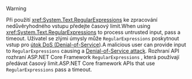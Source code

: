 > [!WARNING]
> <span data-ttu-id="d5810-101">Při použití <xref:System.Text.RegularExpressions> ke zpracování nedůvěryhodného vstupu předejte časový limit.</span><span class="sxs-lookup"><span data-stu-id="d5810-101">When using <xref:System.Text.RegularExpressions> to process untrusted input, pass a timeout.</span></span> <span data-ttu-id="d5810-102">Uživatel se zlými úmysly může `RegularExpressions` poskytnout vstup pro [útok DoS (Denial-of-Service](https://www.us-cert.gov/ncas/tips/ST04-015)).</span><span class="sxs-lookup"><span data-stu-id="d5810-102">A malicious user can provide input to `RegularExpressions` causing a [Denial-of-Service attack](https://www.us-cert.gov/ncas/tips/ST04-015).</span></span> <span data-ttu-id="d5810-103">Rozhraní API rozhraní ASP.NET Core Framework `RegularExpressions` , která používají předávat časový limit.</span><span class="sxs-lookup"><span data-stu-id="d5810-103">ASP.NET Core framework APIs that use `RegularExpressions` pass a timeout.</span></span>